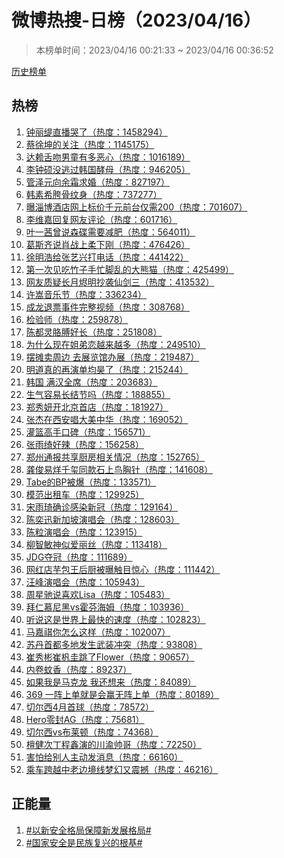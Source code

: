<h1>
微博热搜-日榜（2023/04/16）
</h1>
<blockquote>
<p>
本榜单时间：2023/04/16 00:21:33 ~ 2023/04/16 00:36:52
</p>
</blockquote>
<p>
<a href="https://github.com/daifee/weibo-hot-search/tree/main/archives/daily">历史榜单</a>
</p>
<h2>
热榜
</h2>
<ol>

<li>
<a href="https://s.weibo.com/weibo?q=%23%E9%92%9F%E4%B8%BD%E7%BC%87%E7%9B%B4%E6%92%AD%E5%93%AD%E4%BA%86%23" target="weibo">
钟丽缇直播哭了（热度：1458294）
</a>
</li>

<li>
<a href="https://s.weibo.com/weibo?q=%23%E8%94%A1%E5%BE%90%E5%9D%A4%E7%9A%84%E5%85%B3%E6%B3%A8%23" target="weibo">
蔡徐坤的关注（热度：1145175）
</a>
</li>

<li>
<a href="https://s.weibo.com/weibo?q=%23%E8%BE%BE%E8%B5%96%E8%88%8C%E5%90%BB%E7%94%B7%E7%AB%A5%E6%9C%89%E5%A4%9A%E6%81%B6%E5%BF%83%23" target="weibo">
达赖舌吻男童有多恶心（热度：1016189）
</a>
</li>

<li>
<a href="https://s.weibo.com/weibo?q=%23%E6%9D%8E%E9%92%9F%E7%A1%95%E6%B2%A1%E9%80%83%E8%BF%87%E9%9F%A9%E5%9B%BD%E9%85%B5%E6%AF%8D%23" target="weibo">
李钟硕没逃过韩国酵母（热度：946205）
</a>
</li>

<li>
<a href="https://s.weibo.com/weibo?q=%23%E7%AE%A1%E6%B3%BD%E5%85%83%E5%90%91%E4%BD%99%E9%9C%9C%E6%B1%82%E5%A9%9A%23" target="weibo">
管泽元向余霜求婚（热度：827197）
</a>
</li>

<li>
<a href="https://s.weibo.com/weibo?q=%23%E9%9F%A9%E7%B4%A0%E5%B8%8C%E8%83%AF%E9%AA%A8%E7%BA%B9%E8%BA%AB%23" target="weibo">
韩素希胯骨纹身（热度：737277）
</a>
</li>

<li>
<a href="https://s.weibo.com/weibo?q=%23%E6%9B%9D%E6%B7%84%E5%8D%9A%E9%85%92%E5%BA%97%E7%BD%91%E4%B8%8A%E6%A0%87%E4%BB%B7%E5%8D%83%E5%85%83%E5%89%8D%E5%8F%B0%E4%BB%85%E9%9C%80200%23" target="weibo">
曝淄博酒店网上标价千元前台仅需200（热度：701607）
</a>
</li>

<li>
<a href="https://s.weibo.com/weibo?q=%23%E6%9D%8E%E7%BB%B4%E5%98%89%E5%9B%9E%E5%A4%8D%E7%BD%91%E5%8F%8B%E8%AF%84%E8%AE%BA%23" target="weibo">
李维嘉回复网友评论（热度：601716）
</a>
</li>

<li>
<a href="https://s.weibo.com/weibo?q=%23%E5%8F%B6%E4%B8%80%E8%8C%9C%E6%9B%BE%E8%AF%B4%E6%A3%AE%E7%A2%9F%E9%9C%80%E8%A6%81%E5%87%8F%E8%82%A5%23" target="weibo">
叶一茜曾说森碟需要减肥（热度：564011）
</a>
</li>

<li>
<a href="https://s.weibo.com/weibo?q=%23%E8%91%9B%E6%96%AF%E9%BD%90%E8%AF%B4%E8%82%96%E6%88%98%E4%B8%8A%E6%9F%94%E4%B8%8B%E5%88%9A%23" target="weibo">
葛斯齐说肖战上柔下刚（热度：476426）
</a>
</li>

<li>
<a href="https://s.weibo.com/weibo?q=%23%E5%BE%90%E6%98%8E%E6%B5%A9%E7%BB%99%E5%BC%A0%E8%89%BA%E5%85%B4%E6%89%93%E7%94%B5%E8%AF%9D%23" target="weibo">
徐明浩给张艺兴打电话（热度：441422）
</a>
</li>

<li>
<a href="https://s.weibo.com/weibo?q=%23%E7%AC%AC%E4%B8%80%E6%AC%A1%E8%A7%81%E5%90%83%E7%AB%B9%E5%AD%90%E6%89%8B%E5%BF%99%E8%84%9A%E4%B9%B1%E7%9A%84%E5%A4%A7%E7%86%8A%E7%8C%AB%23" target="weibo">
第一次见吃竹子手忙脚乱的大熊猫（热度：425499）
</a>
</li>

<li>
<a href="https://s.weibo.com/weibo?q=%23%E7%BD%91%E5%8F%8B%E8%B4%A8%E7%96%91%E9%95%BF%E6%9C%88%E7%83%AC%E6%98%8E%E6%8A%84%E8%A2%AD%E4%BB%99%E5%89%91%E4%B8%89%23" target="weibo">
网友质疑长月烬明抄袭仙剑三（热度：413532）
</a>
</li>

<li>
<a href="https://s.weibo.com/weibo?q=%23%E8%AE%B8%E5%B5%A9%E9%9F%B3%E4%B9%90%E8%8A%82%23" target="weibo">
许嵩音乐节（热度：336234）
</a>
</li>

<li>
<a href="https://s.weibo.com/weibo?q=%23%E6%88%90%E9%BE%99%E9%80%80%E7%A5%A8%E4%BA%8B%E4%BB%B6%E5%AE%8C%E6%95%B4%E8%A7%86%E9%A2%91%23" target="weibo">
成龙退票事件完整视频（热度：308768）
</a>
</li>

<li>
<a href="https://s.weibo.com/weibo?q=%23%E6%A3%80%E9%AA%8C%E5%B8%88%23" target="weibo">
检验师（热度：259878）
</a>
</li>

<li>
<a href="https://s.weibo.com/weibo?q=%23%E9%99%88%E9%83%BD%E7%81%B5%E8%83%B3%E8%86%8A%E5%A5%BD%E9%95%BF%23" target="weibo">
陈都灵胳膊好长（热度：251808）
</a>
</li>

<li>
<a href="https://s.weibo.com/weibo?q=%23%E4%B8%BA%E4%BB%80%E4%B9%88%E7%8E%B0%E5%9C%A8%E5%A7%90%E5%BC%9F%E6%81%8B%E8%B6%8A%E6%9D%A5%E8%B6%8A%E5%A4%9A%23" target="weibo">
为什么现在姐弟恋越来越多（热度：249510）
</a>
</li>

<li>
<a href="https://s.weibo.com/weibo?q=%23%E6%91%86%E6%91%8A%E5%8D%96%E5%91%A8%E8%BE%B9%20%E5%8E%BB%E5%B1%95%E8%A7%88%E9%A6%86%E5%8A%9E%E5%B1%95%23" target="weibo">
摆摊卖周边 去展览馆办展（热度：219487）
</a>
</li>

<li>
<a href="https://s.weibo.com/weibo?q=%23%E6%98%8E%E9%81%93%E7%9C%9F%E7%9A%84%E5%86%8D%E6%BC%94%E5%8D%95%E5%9D%87%E6%98%8A%E4%BA%86%23" target="weibo">
明道真的再演单均昊了（热度：215244）
</a>
</li>

<li>
<a href="https://s.weibo.com/weibo?q=%23%E9%9F%A9%E5%9B%BD%20%E6%BB%A1%E6%B1%89%E5%85%A8%E5%B8%AD%23" target="weibo">
韩国 满汉全席（热度：203683）
</a>
</li>

<li>
<a href="https://s.weibo.com/weibo?q=%23%E7%94%9F%E6%B0%94%E5%AE%B9%E6%98%93%E9%95%BF%E7%BB%93%E8%8A%82%E5%90%97%23" target="weibo">
生气容易长结节吗（热度：188855）
</a>
</li>

<li>
<a href="https://s.weibo.com/weibo?q=%23%E9%83%91%E7%A7%80%E5%A6%8D%E5%BC%80%E5%8C%97%E4%BA%AC%E9%A6%96%E5%BA%97%23" target="weibo">
郑秀妍开北京首店（热度：181927）
</a>
</li>

<li>
<a href="https://s.weibo.com/weibo?q=%23%E5%BC%A0%E6%9D%B0%E5%9C%A8%E8%A5%BF%E5%AE%89%E5%94%B1%E5%A4%A7%E7%BE%8E%E4%B8%AD%E5%8D%8E%23" target="weibo">
张杰在西安唱大美中华（热度：169052）
</a>
</li>

<li>
<a href="https://s.weibo.com/weibo?q=%23%E7%81%8C%E7%AF%AE%E9%AB%98%E6%89%8B%E5%8F%A3%E7%A2%91%23" target="weibo">
灌篮高手口碑（热度：156571）
</a>
</li>

<li>
<a href="https://s.weibo.com/weibo?q=%23%E5%BC%A0%E9%9B%A8%E7%BB%AE%E5%A5%BD%E8%BE%A3%23" target="weibo">
张雨绮好辣（热度：156258）
</a>
</li>

<li>
<a href="https://s.weibo.com/weibo?q=%23%E9%83%91%E5%B7%9E%E9%80%9A%E6%8A%A5%E5%85%B1%E4%BA%AB%E5%8E%A8%E6%88%BF%E7%9B%B8%E5%85%B3%E6%83%85%E5%86%B5%23" target="weibo">
郑州通报共享厨房相关情况（热度：152765）
</a>
</li>

<li>
<a href="https://s.weibo.com/weibo?q=%23%E9%BE%9A%E4%BF%8A%E6%98%93%E7%83%8A%E5%8D%83%E7%8E%BA%E5%90%8C%E6%AC%BE%E7%9F%B3%E4%B8%8A%E9%B8%9F%E8%83%B8%E9%92%88%23" target="weibo">
龚俊易烊千玺同款石上鸟胸针（热度：141608）
</a>
</li>

<li>
<a href="https://s.weibo.com/weibo?q=%23Tabe%E7%9A%84BP%E8%A2%AB%E7%88%86%23" target="weibo">
Tabe的BP被爆（热度：133571）
</a>
</li>

<li>
<a href="https://s.weibo.com/weibo?q=%23%E6%A8%A1%E8%8C%83%E5%87%BA%E7%A7%9F%E8%BD%A6%23" target="weibo">
模范出租车（热度：129925）
</a>
</li>

<li>
<a href="https://s.weibo.com/weibo?q=%23%E5%AE%8B%E9%9B%A8%E7%90%A6%E7%A1%AE%E8%AF%8A%E6%84%9F%E6%9F%93%E6%96%B0%E5%86%A0%23" target="weibo">
宋雨琦确诊感染新冠（热度：129164）
</a>
</li>

<li>
<a href="https://s.weibo.com/weibo?q=%23%E9%99%88%E5%A5%95%E8%BF%85%E6%96%B0%E5%8A%A0%E5%9D%A1%E6%BC%94%E5%94%B1%E4%BC%9A%23" target="weibo">
陈奕迅新加坡演唱会（热度：128603）
</a>
</li>

<li>
<a href="https://s.weibo.com/weibo?q=%23%E9%99%88%E7%B2%92%E6%BC%94%E5%94%B1%E4%BC%9A%23" target="weibo">
陈粒演唱会（热度：123915）
</a>
</li>

<li>
<a href="https://s.weibo.com/weibo?q=%23%E6%9F%B3%E6%99%BA%E6%95%8F%E7%A5%9E%E4%BC%BC%E7%88%B1%E4%B8%BD%E4%B8%9D%23" target="weibo">
柳智敏神似爱丽丝（热度：113418）
</a>
</li>

<li>
<a href="https://s.weibo.com/weibo?q=%23JDG%E5%A4%BA%E5%86%A0%23" target="weibo">
JDG夺冠（热度：111689）
</a>
</li>

<li>
<a href="https://s.weibo.com/weibo?q=%23%E7%BD%91%E7%BA%A2%E5%BA%97%E8%8A%8B%E5%8C%85%E7%8E%8B%E5%90%8E%E5%8E%A8%E8%A2%AB%E6%9B%9D%E8%A7%A6%E7%9B%AE%E6%83%8A%E5%BF%83%23" target="weibo">
网红店芋包王后厨被曝触目惊心（热度：111442）
</a>
</li>

<li>
<a href="https://s.weibo.com/weibo?q=%23%E6%B1%AA%E5%B3%B0%E6%BC%94%E5%94%B1%E4%BC%9A%23" target="weibo">
汪峰演唱会（热度：105943）
</a>
</li>

<li>
<a href="https://s.weibo.com/weibo?q=%23%E5%91%A8%E6%98%9F%E9%A9%B0%E8%AF%B4%E5%96%9C%E6%AC%A2Lisa%23" target="weibo">
周星驰说喜欢Lisa（热度：105483）
</a>
</li>

<li>
<a href="https://s.weibo.com/weibo?q=%23%E6%8B%9C%E4%BB%81%E6%85%95%E5%B0%BC%E9%BB%91vs%E9%9C%8D%E8%8A%AC%E6%B5%B7%E5%A7%86%23" target="weibo">
拜仁慕尼黑vs霍芬海姆（热度：103936）
</a>
</li>

<li>
<a href="https://s.weibo.com/weibo?q=%23%E5%90%AC%E8%AF%B4%E8%BF%99%E6%98%AF%E4%B8%96%E7%95%8C%E4%B8%8A%E6%9C%80%E5%BF%AB%E7%9A%84%E9%80%9F%E5%BA%A6%23" target="weibo">
听说这是世界上最快的速度（热度：102823）
</a>
</li>

<li>
<a href="https://s.weibo.com/weibo?q=%23%E9%A9%AC%E5%98%89%E7%A5%BA%E4%BD%A0%E6%80%8E%E4%B9%88%E8%BF%99%E6%A0%B7%23" target="weibo">
马嘉祺你怎么这样（热度：102007）
</a>
</li>

<li>
<a href="https://s.weibo.com/weibo?q=%23%E8%8B%8F%E4%B8%B9%E9%A6%96%E9%83%BD%E5%A4%9A%E5%9C%B0%E5%8F%91%E7%94%9F%E6%AD%A6%E8%A3%85%E5%86%B2%E7%AA%81%23" target="weibo">
苏丹首都多地发生武装冲突（热度：93808）
</a>
</li>

<li>
<a href="https://s.weibo.com/weibo?q=%23%E5%B4%94%E7%A7%80%E5%BD%AC%E5%B4%94%E6%9D%8B%E5%9C%AD%E8%B7%B3%E4%BA%86Flower%23" target="weibo">
崔秀彬崔杋圭跳了Flower（热度：90657）
</a>
</li>

<li>
<a href="https://s.weibo.com/weibo?q=%23%E5%86%85%E5%8D%B7%E8%9A%8A%E9%A6%99%23" target="weibo">
内卷蚊香（热度：89237）
</a>
</li>

<li>
<a href="https://s.weibo.com/weibo?q=%23%E5%A6%82%E6%9E%9C%E6%88%91%E6%98%AF%E9%A9%AC%E5%85%8B%E9%BE%99%20%E6%88%91%E8%BF%98%E6%83%B3%E6%9D%A5%23" target="weibo">
如果我是马克龙 我还想来（热度：84089）
</a>
</li>

<li>
<a href="https://s.weibo.com/weibo?q=%23369%20%E4%B8%80%E9%98%B5%E4%B8%8A%E5%8D%95%E5%B0%B1%E6%98%AF%E4%BC%9A%E8%B5%A2%E6%97%A0%E9%98%B5%E4%B8%8A%E5%8D%95%23" target="weibo">
369 一阵上单就是会赢无阵上单（热度：80189）
</a>
</li>

<li>
<a href="https://s.weibo.com/weibo?q=%23%E5%88%87%E5%B0%94%E8%A5%BF4%E6%9C%88%E9%A6%96%E7%90%83%23" target="weibo">
切尔西4月首球（热度：78572）
</a>
</li>

<li>
<a href="https://s.weibo.com/weibo?q=%23Hero%E9%9B%B6%E5%B0%81AG%23" target="weibo">
Hero零封AG（热度：75681）
</a>
</li>

<li>
<a href="https://s.weibo.com/weibo?q=%23%E5%88%87%E5%B0%94%E8%A5%BFvs%E5%B8%83%E8%8E%B1%E9%A1%BF%23" target="weibo">
切尔西vs布莱顿（热度：74368）
</a>
</li>

<li>
<a href="https://s.weibo.com/weibo?q=%23%E6%AA%80%E5%81%A5%E6%AC%A1%E4%B8%81%E7%A8%8B%E9%91%AB%E6%BC%94%E7%9A%84%E5%B7%9D%E6%B8%9D%E5%B8%85%E5%93%A5%23" target="weibo">
檀健次丁程鑫演的川渝帅哥（热度：72250）
</a>
</li>

<li>
<a href="https://s.weibo.com/weibo?q=%23%E5%AE%B3%E6%80%95%E7%BB%99%E5%88%AB%E4%BA%BA%E4%B8%BB%E5%8A%A8%E5%8F%91%E6%B6%88%E6%81%AF%23" target="weibo">
害怕给别人主动发消息（热度：66160）
</a>
</li>

<li>
<a href="https://s.weibo.com/weibo?q=%23%E4%B9%98%E8%BD%A6%E8%B7%A8%E8%B6%8A%E4%B8%AD%E8%80%81%E8%BE%B9%E5%A2%83%E7%BA%BF%E6%A2%A6%E5%B9%BB%E5%8F%88%E9%9C%87%E6%92%BC%23" target="weibo">
乘车跨越中老边境线梦幻又震撼（热度：46216）
</a>
</li>

</ol>
<h2>
正能量
</h2>
<ol>

<li>
<a href="https://s.weibo.com/weibo?q=%23%23%E4%BB%A5%E6%96%B0%E5%AE%89%E5%85%A8%E6%A0%BC%E5%B1%80%E4%BF%9D%E9%9A%9C%E6%96%B0%E5%8F%91%E5%B1%95%E6%A0%BC%E5%B1%80%23%23" target="weibo">
#以新安全格局保障新发展格局#
</a>
</li>

<li>
<a href="https://s.weibo.com/weibo?q=%23%23%E5%9B%BD%E5%AE%B6%E5%AE%89%E5%85%A8%E6%98%AF%E6%B0%91%E6%97%8F%E5%A4%8D%E5%85%B4%E7%9A%84%E6%A0%B9%E5%9F%BA%23%23" target="weibo">
#国家安全是民族复兴的根基#
</a>
</li>

</ol>